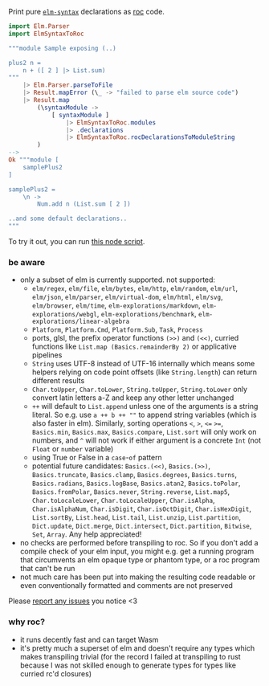 Print pure [`elm-syntax`](https://dark.elm.dmy.fr/packages/stil4m/elm-syntax/latest/) declarations as
[roc](https://www.roc-lang.org/) code.

```elm
import Elm.Parser
import ElmSyntaxToRoc

"""module Sample exposing (..)

plus2 n =
    n + ([ 2 ] |> List.sum)
"""
    |> Elm.Parser.parseToFile
    |> Result.mapError (\_ -> "failed to parse elm source code")
    |> Result.map
        (\syntaxModule ->
            [ syntaxModule ]
                |> ElmSyntaxToRoc.modules
                |> .declarations
                |> ElmSyntaxToRoc.rocDeclarationsToModuleString
        )
-->
Ok """module [
    samplePlus2
]

samplePlus2 =
    \n ->
        Num.add n (List.sum [ 2 ])

..and some default declarations..
"""
```

To try it out, you can
run [this node script](https://github.com/lue-bird/elm-syntax-to-roc/tree/main/node-elm-to-roc).

### be aware

-   only a subset of elm is currently supported. not supported:
    -   `elm/regex`, `elm/file`, `elm/bytes`, `elm/http`, `elm/random`, `elm/url`, `elm/json`, `elm/parser`, `elm/virtual-dom`,
        `elm/html`, `elm/svg`, `elm/browser`, `elm/time`, `elm-explorations/markdown`, `elm-explorations/webgl`, `elm-explorations/benchmark`, `elm-explorations/linear-algebra`
    -   `Platform`, `Platform.Cmd`, `Platform.Sub`, `Task`, `Process`
    -   ports, glsl, the prefix operator functions `(>>)` and `(<<)`,
        curried functions like `List.map (Basics.remainderBy 2)` or applicative pipelines
    -   `String` uses UTF-8 instead of UTF-16 internally which means some helpers relying on code point offsets (like `String.length`) can return different results
    - `Char.toUpper`, `Char.toLower`, `String.toUpper`, `String.toLower` only convert latin letters a-Z and keep any other letter unchanged
    -   `++` will default to `List.append` unless one of the arguments is a string literal. So e.g. use `a ++ b ++ ""` to append string variables (which is also faster in elm).
        Similarly, sorting operations `<`, `>`, `<=` `>=`, `Basics.min`, `Basics.max`, `Basics.compare`, `List.sort` will only work on numbers,
        and `^` will not work if either argument is a concrete `Int` (not `Float` or `number` variable)
    -   using True or False in a `case`-`of` pattern
    -   potential future candidates: `Basics.(<<)`, `Basics.(>>)`, `Basics.truncate`, `Basics.clamp`, `Basics.degrees`, `Basics.turns`,
        `Basics.radians`, `Basics.logBase`, `Basics.atan2`, `Basics.toPolar`, `Basics.fromPolar`, `Basics.never`, `String.reverse`, `List.map5`, `Char.toLocaleLower`, `Char.toLocaleUpper`, `Char.isAlpha`, `Char.isAlphaNum`, `Char.isDigit`, `Char.isOctDigit`, `Char.isHexDigit`, `List.sortBy`, `List.head`, `List.tail`, `List.unzip`, `List.partition`, `Dict.update`, `Dict.merge`, `Dict.intersect`, `Dict.partition`, `Bitwise`, `Set`, `Array`. Any help appreciated!
-   no checks are performed before transpiling to roc. So if you don't add a compile check of your elm input,
    you might e.g. get a running program that circumvents an elm opaque type or phantom type, or a roc program that can't be run
-   not much care has been put into making the resulting code readable or even conventionally formatted
    and comments are not preserved

Please [report any issues](https://github.com/lue-bird/elm-syntax-format/issues/new) you notice <3

### why roc?

-   it runs decently fast and can target Wasm
-   it's pretty much a superset of elm and doesn't require any types which makes transpiling trivial (for the record I failed at transpiling to rust because I was not skilled enough to generate types for types like curried rc'd closures)
